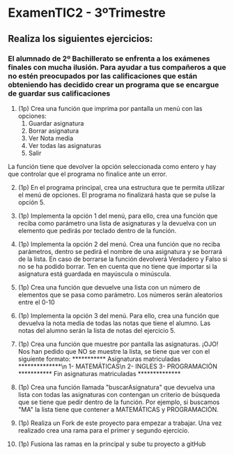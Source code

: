 # ExamenTIC2 - 3ºTrimestre
## Realiza los siguientes ejercicios:

### El alumnado de 2º Bachillerato se enfrenta a los exámenes finales con mucha ilusión. Para ayudar a tus compañeros a que no estén preocupados por las calificaciones que están obteniendo has decidido crear un programa que se encargue de guardar sus calificaciones

1. (1p) Crea una función que imprima por pantalla un menú con las opciones: 
    1. Guardar asignatura 
    2. Borrar asignatura
    3. Ver Nota media
    4. Ver todas las asignaturas
    5. Salir

La función tiene que devolver la opción seleccionada como entero y hay que controlar que el programa no finalice ante un error.

2. (1p) En el programa principal, crea una estructura que te permita utilizar el menú de opciones. El programa no finalizará hasta que se pulse la opción 5. 

3. (1p) Implementa la opción 1 del menú, para ello, crea una función que reciba como parámetro una lista de asignaturas y la devuelva con un elemento que pedirás por teclado dentro de la función.

4. (1p) Implementa la opción 2 del menú. Crea una función que no reciba parámetros, dentro se pedirá el nombre de una asignatura y se borrará de la lista. En caso de borrarse la función devolverá Verdadero y Falso si no se ha podido borrar. Ten en cuenta que no tiene que importar si la asignatura está guardada en mayúscula o minúscula.

5. (1p) Crea una función que devuelve una lista con un número de elementos que se pasa como parámetro. Los números serán aleatorios entre el 0-10

6. (1p) Implementa la opción 3 del menú. Para ello, crea una función que devuelva la nota media de todas las notas que tiene el alumno. Las notas del alumno serán la lista de notas del ejercicio 5.

7. (1p) Crea una función que muestre por pantalla las asignaturas. ¡OJO! Nos han pedido que NO se muestre la lista, se tiene que ver con el siguiente formato:
*********** Asignaturas matriculadas **************\n
1- MATEMÁTICAS\n
2- INGLES
3- PROGRAMACIÓN
*********** Fin asignaturas matriculadas **************

8. (1p) Crea una función llamada "buscarAsignatura" que devuelva una lista con todas las asignaturas con contengan un criterio de búsqueda que se tiene que pedir dentro de la función. Por ejemplo, si buscamos "MA" la lista tiene que contener a MATEMÁTICAS y PROGRAMACIÓN.

9. (1p) Realiza un Fork de este proyecto para empezar a trabajar. Una vez realizado crea una rama para el primer y segundo ejercicio.

10. (1p) Fusiona las ramas en la principal y sube tu proyecto a gitHub

